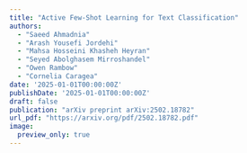 ```yaml
---
title: "Active Few-Shot Learning for Text Classification"
authors:
  - "Saeed Ahmadnia"
  - "Arash Yousefi Jordehi"
  - "Mahsa Hosseini Khasheh Heyran"
  - "Seyed Abolghasem Mirroshandel"
  - "Owen Rambow"
  - "Cornelia Caragea"
date: '2025-01-01T00:00:00Z'
publishDate: '2025-01-01T00:00:00Z'
draft: false
publication: "arXiv preprint arXiv:2502.18782"
url_pdf: "https://arxiv.org/pdf/2502.18782.pdf"
image:
  preview_only: true
---
```

